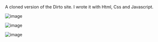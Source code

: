 A cloned version of the Dirto site. I wrote it with Html, Css and Javascript.

![image](https://github.com/nermindonat/dirto-clone/assets/70170606/88efb882-3bc9-452f-837c-d90ded9dfa4b)

![image](https://user-images.githubusercontent.com/70170606/168752902-5f5031ad-74f9-46a0-8bef-95fb7ba13ea7.png)

![image](https://user-images.githubusercontent.com/70170606/168752943-ac7d2307-5910-4ac2-a813-de728bd24add.png)

